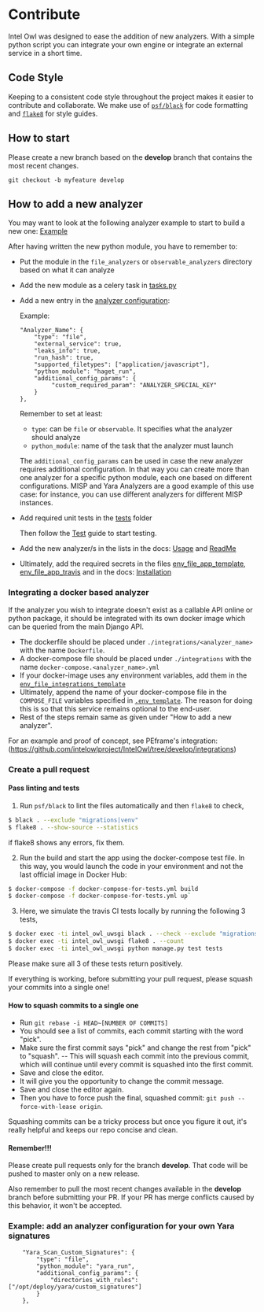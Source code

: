 # Contribute

Intel Owl was designed to ease the addition of new analyzers. With a simple python script you can integrate your own engine or integrate an external service in a short time.

## Code Style
Keeping to a consistent code style throughout the project makes it easier to contribute and collaborate. We make use of [`psf/black`](https://github.com/psf/black) for code formatting and [`flake8`](https://flake8.pycqa.org) for style guides.

## How to start
Please create a new branch based on the **develop** branch that contains the most recent changes.

`git checkout -b myfeature develop`

## How to add a new analyzer
You may want to look at the following analyzer example to start to build a new one: [Example](https://github.com/intelowlproject/IntelOwl/blob/master/api_app/script_analyzers/analyzer_template.py)

After having written the new python module, you have to remember to:
* Put the module in the `file_analyzers` or `observable_analyzers` directory based on what it can analyze
* Add the new module as a celery task in [tasks.py](https://github.com/intelowlproject/IntelOwl/blob/master/intel_owl/tasks.py)
* Add a new entry in the [analyzer configuration](https://github.com/intelowlproject/IntelOwl/blob/master/configuration/analyzer_config.json):
  
  Example:
  ```
  "Analyzer_Name": {
      "type": "file",
      "external_service": true,
      "leaks_info": true,
      "run_hash": true,
      "supported_filetypes": ["application/javascript"],
      "python_module": "haget_run",
      "additional_config_params": {
           "custom_required_param": "ANALYZER_SPECIAL_KEY"
      }
  },
  ```
  
  Remember to set at least:
  * `type`: can be `file` or `observable`. It specifies what the analyzer should analyze
  * `python_module`: name of the task that the analyzer must launch
  
  The `additional_config_params` can be used in case the new analyzer requires additional configuration.
  In that way you can create more than one analyzer for a specific python module, each one based on different configurations.
  MISP and Yara Analyzers are a good example of this use case: for instance, you can use different analyzers for different MISP instances.

* Add required unit tests in the [tests](https://github.com/intelowlproject/IntelOwl/blob/master/tests) folder
 
  Then follow the [Test](./Tests.md) guide to start testing.

* Add the new analyzer/s in the lists in the docs: [Usage](./Usage.md) and [ReadMe](https://github.com/intelowlproject/IntelOwl/blob/master/README.md)

* Ultimately, add the required secrets in the files [env_file_app_template](https://github.com/intelowlproject/IntelOwl/blob/master/env_file_app_template), [env_file_app_travis](https://github.com/certego/IntelOwl/blob/master/env_file_app_travis) and in the docs: [Installation](./Installation.md)

### Integrating a docker based analyzer
If the analyzer you wish to integrate doesn't exist as a callable API online or python package, it should be integrated with its own docker image
which can be queried from the main Django API.

* The dockerfile should be placed under `./integrations/<analyzer_name>` with the name `Dockerfile`.
* A docker-compose file should be placed under `./integrations` with the name `docker-compose.<analyzer_name>.yml`
* If your docker-image uses any environment variables, add them in the [`env_file_integrations_template`](https://github.com/intelowlproject/IntelOwl/blob/develop/env_file_integrations_template)
* Ultimately, append the name of your docker-compose file in the `COMPOSE_FILE` variables specified in [`.env_template`](https://github.com/intelowlproject/IntelOwl/blob/develop/env_file_integrations_template). The reason for doing this is so that this service remains optional to the end-user.
* Rest of the steps remain same as given under "How to add a new analyzer".

For an example and proof of concept, see PEframe's integration: (https://github.com/intelowlproject/IntelOwl/tree/develop/integrations)

### Create a pull request

#### Pass linting and tests
1. Run `psf/black` to lint the files automatically and then `flake8` to check,

```bash
$ black . --exclude "migrations|venv"
$ flake8 . --show-source --statistics
```

  if flake8 shows any errors, fix them.

2. Run the build and start the app using the docker-compose test file. In this way, you would launch the code in your environment and not the last official image in Docker Hub:

```bash
$ docker-compose -f docker-compose-for-tests.yml build
$ docker-compose -f docker-compose-for-tests.yml up`
```

3. Here, we simulate the travis CI tests locally by running the following 3 tests,

```bash
$ docker exec -ti intel_owl_uwsgi black . --check --exclude "migrations|venv"
$ docker exec -ti intel_owl_uwsgi flake8 . --count
$ docker exec -ti intel_owl_uwsgi python manage.py test tests
```

Please make sure all 3 of these tests return positively.

If everything is working, before submitting your pull request, please squash your commits into a single one!

#### How to squash commits to a single one

* Run `git rebase -i HEAD~[NUMBER OF COMMITS]`
* You should see a list of commits, each commit starting with the word "pick".
* Make sure the first commit says "pick" and change the rest from "pick" to "squash". -- This will squash each commit into the previous commit, which will continue until every commit is squashed into the first commit.
* Save and close the editor.
* It will give you the opportunity to change the commit message.
* Save and close the editor again.
* Then you have to force push the final, squashed commit: `git push --force-with-lease origin`.

Squashing commits can be a tricky process but once you figure it out, it's really helpful and keeps our repo concise and clean.

#### Remember!!!
Please create pull requests only for the branch **develop**. That code will be pushed to master only on a new release.

Also remember to pull the most recent changes available in the **develop** branch before submitting your PR. If your PR has merge conflicts caused by this behavior, it won't be accepted.

### Example: add an analyzer configuration for your own Yara signatures
```
    "Yara_Scan_Custom_Signatures": {
        "type": "file",
        "python_module": "yara_run",
        "additional_config_params": {
            "directories_with_rules": ["/opt/deploy/yara/custom_signatures"]
        }
    },
```